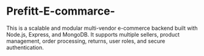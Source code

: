 # Prefitt-E-commarce-
This is a scalable and modular multi-vendor e-commerce backend built with Node.js, Express, and MongoDB. It supports multiple sellers, product management, order processing, returns, user roles, and secure authentication.
